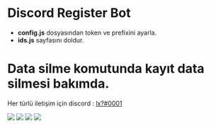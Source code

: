 # Discord Register Bot

- **config.js** dosyasından token ve prefixini ayarla.
- **ids.js** sayfasını doldur.

# Data silme komutunda kayıt data silmesi bakımda.

Her türlü iletişim için discord : [lx?#0001](https://discord.com/users/752910734748549161)


![](https://img.shields.io/github/stars/larexq/register) ![](https://img.shields.io/github/forks/larexq/register) ![](https://img.shields.io/github/v/tag/larexq/register) ![](https://img.shields.io/github/issues/larexq/register)